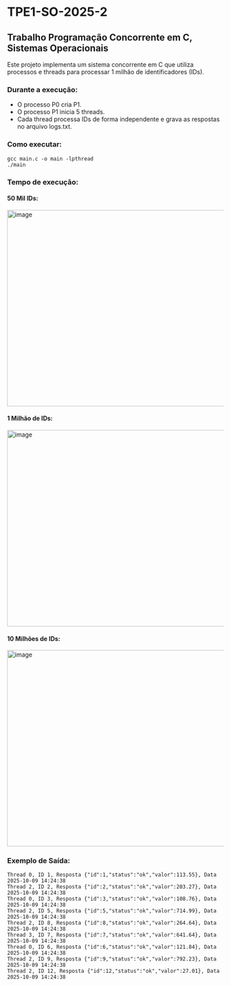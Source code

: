 # TPE1-SO-2025-2
## Trabalho Programação Concorrente em C, Sistemas Operacionais
Este projeto implementa um sistema concorrente em C que utiliza processos e threads para processar 1 milhão de identificadores (IDs).
### Durante a execução:
* O processo P0 cria P1.
* O processo P1 inicia 5 threads.
* Cada thread processa IDs de forma independente e grava as respostas no arquivo logs.txt.
### Como executar: 
```
gcc main.c -o main -lpthread
./main
```
### Tempo de execução:
#### 50 Mil IDs:
<img width="1647" height="457" alt="image" src="https://github.com/user-attachments/assets/1bd5ae7d-8272-4947-9f38-24e924cf3b28" />

#### 1 Milhão de IDs:
<img width="1647" height="457" alt="image" src="https://github.com/user-attachments/assets/74777b40-d9c1-41ff-9ce7-2ed4206145bf" />

#### 10 Milhões de IDs:
<img width="1647" height="457" alt="image" src="https://github.com/user-attachments/assets/bd71f3a0-0720-42d5-aeab-a03880ea0cc6" />

### Exemplo de Saída:

```
Thread 0, ID 1, Resposta {"id":1,"status":"ok","valor":113.55}, Data 2025-10-09 14:24:38
Thread 2, ID 2, Resposta {"id":2,"status":"ok","valor":203.27}, Data 2025-10-09 14:24:38
Thread 0, ID 3, Resposta {"id":3,"status":"ok","valor":108.76}, Data 2025-10-09 14:24:38
Thread 2, ID 5, Resposta {"id":5,"status":"ok","valor":714.99}, Data 2025-10-09 14:24:38
Thread 2, ID 8, Resposta {"id":8,"status":"ok","valor":264.64}, Data 2025-10-09 14:24:38
Thread 3, ID 7, Resposta {"id":7,"status":"ok","valor":641.64}, Data 2025-10-09 14:24:38
Thread 0, ID 6, Resposta {"id":6,"status":"ok","valor":121.84}, Data 2025-10-09 14:24:38
Thread 2, ID 9, Resposta {"id":9,"status":"ok","valor":792.23}, Data 2025-10-09 14:24:38
Thread 2, ID 12, Resposta {"id":12,"status":"ok","valor":27.01}, Data 2025-10-09 14:24:38
```
